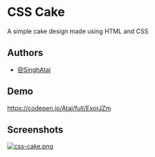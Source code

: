 
# CSS Cake

A simple cake design made using HTML and CSS


## Authors

- [@SinghAtaj](https://www.github.com/mambawolf)


## Demo

https://codepen.io/Ataj/full/ExorJZm


## Screenshots

[![css-cake.png](https://i.postimg.cc/SjF9scW1/css-cake.png)](https://postimg.cc/kRsGY6YW)
